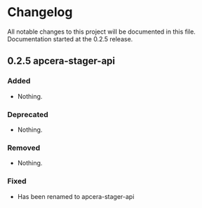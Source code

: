 # Changelog
All notable changes to this project will be documented in this file.
Documentation started at the 0.2.5 release.

## 0.2.5 apcera-stager-api

### Added
- Nothing.

### Deprecated
- Nothing.

### Removed
- Nothing.

### Fixed
- Has been renamed to apcera-stager-api
